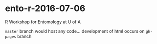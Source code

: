 # ento-r-2016-07-06
R Workshop for Entomology at U of A

`master` branch would host any code...
development of html occurs on `gh-pages` branch
